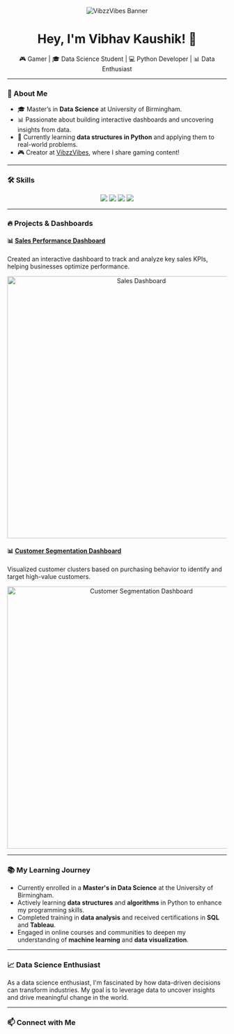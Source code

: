 <!-- Header section with a custom banner -->
<p align="center">
  <img src="https://your-banner-image-url.com" alt="VibzzVibes Banner" />
</p>

<h1 align="center">Hey, I'm Vibhav Kaushik! 👋</h1>

<p align="center">
  🎮 Gamer | 🎓 Data Science Student | 💻 Python Developer | 📊 Data Enthusiast
</p>

---

### 🚀 About Me

- 🎓 Master’s in **Data Science** at University of Birmingham.
- 📊 Passionate about building interactive dashboards and uncovering insights from data.
- 🌱 Currently learning **data structures in Python** and applying them to real-world problems.
- 🎮 Creator at [VibzzVibes](https://youtube.com/c/vibzzvibes), where I share gaming content!

---

### 🛠️ Skills

<p align="center">
  <img src="https://img.shields.io/badge/Python-3776AB?style=for-the-badge&logo=python&logoColor=white" />
  <img src="https://img.shields.io/badge/SQL-4479A1?style=for-the-badge&logo=postgresql&logoColor=white" />
  <img src="https://img.shields.io/badge/Tableau-E97627?style=for-the-badge&logo=tableau&logoColor=white" />
  <img src="https://img.shields.io/badge/Data_Analysis-Exploratory-blue" />
</p>

---

### 🔥 Projects & Dashboards

#### **📊 [Sales Performance Dashboard]([https://your-tableau-public-link](https://public.tableau.com/app/profile/vibhav.kaushik/viz/Practicecharts_17220849147070/Cascadingfilter))**  
Created an interactive dashboard to track and analyze key sales KPIs, helping businesses optimize performance.

<p align="center">
  <img src="https://your-image-url.com/sales-dashboard.png" alt="Sales Dashboard" width="600" />
</p>

#### **📊 [Customer Segmentation Dashboard](https://your-tableau-public-link)**  
Visualized customer clusters based on purchasing behavior to identify and target high-value customers.

<p align="center">
  <img src="https://your-image-url.com/customer-segmentation-dashboard.png" alt="Customer Segmentation Dashboard" width="600" />
</p>

---

### 📚 My Learning Journey

- Currently enrolled in a **Master's in Data Science** at the University of Birmingham.
- Actively learning **data structures** and **algorithms** in Python to enhance my programming skills.
- Completed training in **data analysis** and received certifications in **SQL** and **Tableau**.
- Engaged in online courses and communities to deepen my understanding of **machine learning** and **data visualization**.

---

### 📈 Data Science Enthusiast

As a data science enthusiast, I'm fascinated by how data-driven decisions can transform industries. My goal is to leverage data to uncover insights and drive meaningful change in the world.

---

### 📫 Connect with Me

<p align="center">
 

